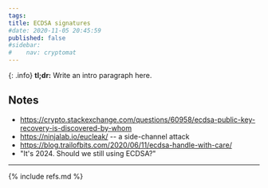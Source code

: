 ```yaml
---
tags:
title: ECDSA signatures
#date: 2020-11-05 20:45:59
published: false
#sidebar:
#    nav: cryptomat
---
```


{: .info}
**tl;dr:** Write an intro paragraph here.

## Notes

 - https://crypto.stackexchange.com/questions/60958/ecdsa-public-key-recovery-is-discovered-by-whom
 - https://ninjalab.io/eucleak/ -- a side-channel attack
 - https://blog.trailofbits.com/2020/06/11/ecdsa-handle-with-care/
 - "It's 2024. Should we still using ECDSA?"

<!--more-->

<p hidden>$$
\def\Adv{\mathcal{A}}
\def\Badv{\mathcal{B}}
\def\vect#1{\mathbf{#1}}
$$</p>

---

{% include refs.md %}
